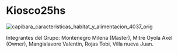 # Kiosco25hs

![capibara_caracteristicas_habitat_y_alimentacion_4037_orig](https://github.com/MilenaOriginal/Kiosco25hs/assets/101562837/51029553-af6f-4f11-b3b8-14deffbefe2f)


Integrantes del Grupo:
Montenegro Milena (Master),
 Mitre Oyola Axel (Owner),
 Mangialavore Valentin,
 Rojas Tobi,
 Villa nueva Juan.

